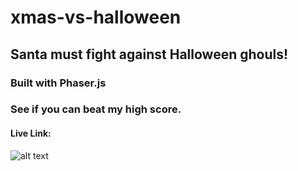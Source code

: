 # xmas-vs-halloween
## Santa must fight against Halloween ghouls! 

### Built with Phaser.js 

### See if you can beat my high score.

#### Live Link: 

![alt text](https://user-images.githubusercontent.com/45193420/103103705-eb796080-45f0-11eb-9a47-2fcbd7c8876d.png)


